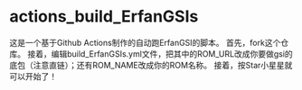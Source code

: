 # actions_build_ErfanGSIs
这是一个基于Github Actions制作的自动跑ErfanGSI的脚本。
首先，fork这个仓库。
接着，编辑build_ErfanGSIs.yml文件，把其中的ROM_URL改成你要做gsi的底包（注意直链）；还有ROM_NAME改成你的ROM名称。
接着，按Star小星星就可以开始了！

